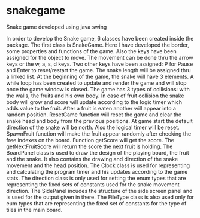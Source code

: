 # snakegame
Snake game developed using java swing

In order to develop the Snake game, 6 classes have been created inside the package. The first class is SnakeGame. Here I have developed the border, some properties and functions of the game. Also the keys have been assigned for the object to move. The movement can be done thru the arrow keys or the w, a, s, d keys. Two other keys have been assigned: P for Pause and Enter to reset/restart the game. The snake length will be assigned thru a linked list. At the beginning of the game, the snake will have 3 elements. A while loop has been created to update and render the game and will stop once the game window is closed.
	The game has 3 types of collisions: with the walls, the fruits and his own body. In case of fruit collision the snake body will grow and score will update according to the logic timer which adds value to the fruit. After a fruit is eaten another will appear into a random position. ResetGame function will reset the game and clear the snake head and body from the previous positions. At game start the default direction of the snake will be north. Also the logical timer will be reset. SpawnFruit function will make the fruit appear randomly after checking the free indexes on the board. Function getScore will get the score. The getNextFruitScore will return the score the next fruit is holding.
	The BoardPanel class is used to draw the design of the playing board, the fruit and the snake. It also contains the drawing and direction of the snake movement and the head position. The Clock class is used for representing and calculating the program timer and his updates according to the game stats. The direction class is only used for setting the enum types that are representing the fixed sets of constants used for the snake movement direction. 
	The SidePanel incudes the structure of the side screen panel and is used for the output given in there. The FileType class is also used only for eum types that are representing the fixed set of constants for the type of tiles in the main board.
